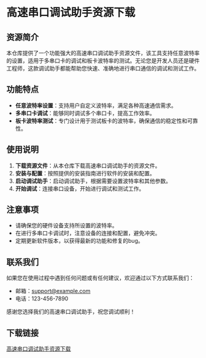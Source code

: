 # 高速串口调试助手资源下载

## 资源简介

本仓库提供了一个功能强大的高速串口调试助手资源文件，该工具支持任意波特率的设置，适用于多串口卡的调试和板卡波特率的测试。无论您是开发人员还是硬件工程师，这款调试助手都能帮助您快速、准确地进行串口通信的调试和测试工作。

## 功能特点

- **任意波特率设置**：支持用户自定义波特率，满足各种高速通信需求。
- **多串口卡调试**：能够同时调试多个串口卡，提高工作效率。
- **板卡波特率测试**：专门设计用于测试板卡的波特率，确保通信的稳定性和可靠性。

## 使用说明

1. **下载资源文件**：从本仓库下载高速串口调试助手的资源文件。
2. **安装与配置**：按照提供的安装指南进行软件的安装和配置。
3. **启动调试助手**：启动调试助手，根据需要设置波特率和其他参数。
4. **开始调试**：连接串口设备，开始进行调试和测试工作。

## 注意事项

- 请确保您的硬件设备支持所设置的波特率。
- 在进行多串口卡调试时，注意设备的连接和配置，避免冲突。
- 定期更新软件版本，以获得最新的功能和修复的bug。

## 联系我们

如果您在使用过程中遇到任何问题或有任何建议，欢迎通过以下方式联系我们：

- 邮箱：support@example.com
- 电话：123-456-7890

感谢您选择我们的高速串口调试助手，祝您调试顺利！

## 下载链接

[高速串口调试助手资源下载](https://pan.quark.cn/s/7d76061acc5d)